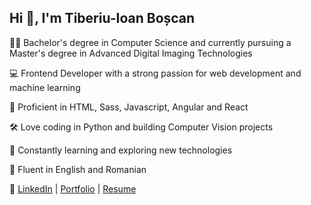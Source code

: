 <h2>Hi 👋, I'm Tiberiu-Ioan Boșcan</h2>

👨‍🎓 Bachelor's degree in Computer Science and currently pursuing a Master's degree in Advanced Digital Imaging Technologies

💻 Frontend Developer with a strong passion for web development and machine learning

🚀 Proficient in HTML, Sass, Javascript, Angular and React

🛠️ Love coding in Python and building Computer Vision projects

🌱 Constantly learning and exploring new technologies

💬 Fluent in English and Romanian

🔗 [LinkedIn](https://www.linkedin.com/in/tiberiu-boscan/) | [Portfolio](https://boscantiberiu.vercel.app/) | [Resume](https://boscantiberiu-resume.tiiny.site/)
